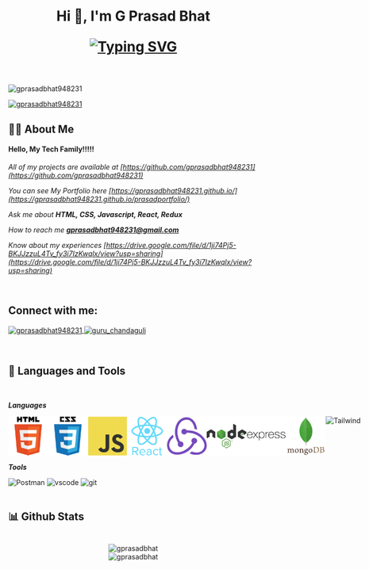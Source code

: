 <h1 align="center">Hi 👋, I'm G Prasad Bhat <p>
   <a href="https://git.io/typing-svg">
      <img src="https://readme-typing-svg.demolab.com?font=Fira+Code&weight=600&size=24&duration=4000&pause=1000&center=true&random=false&width=435&lines=Full+Stack+Web+Developer" alt="Typing SVG" /></a></p>
</h1>
<br/>
<p align="left"> <img src="https://komarev.com/ghpvc/?username=gprasadbhat948231&label=Profile%20views&color=0e75b6&style=flat" alt="gprasadbhat948231" /> </p>

<p align="left"> <a href="https://github.com/ryo-ma/github-profile-trophy"><img src="https://github-profile-trophy.vercel.app/?username=gprasadbhat948231" alt="gprasadbhat948231" /></a> </p>


## 🙋‍♂️ About Me 

<h4>Hello, My Tech Family!!!!!</h4>

   _All of my projects are available at [https://github.com/gprasadbhat948231](https://github.com/gprasadbhat948231)_

  _You can see My Portfolio here [https://gprasadbhat948231.github.io/](https://gprasadbhat948231.github.io/prasadportfolio/)_

  _Ask me about **HTML, CSS, Javascript, React, Redux**_

  _How to reach me **gprasadbhat948231@gmail.com**_

  _Know about my experiences [https://drive.google.com/file/d/1ji74Pj5-BKJJzzuL4Tv_fy3i7IzKwqlx/view?usp=sharing](https://drive.google.com/file/d/1ji74Pj5-BKJJzzuL4Tv_fy3i7IzKwqlx/view?usp=sharing)_

<br/>

## Connect with me:

<p align="left">
<a href="https://www.linkedin.com/in/g-prasad-bhat-1b1345155/" target="blank">
   <img align="center" src="https://raw.githubusercontent.com/rahuldkjain/github-profile-readme-generator/master/src/images/icons/Social/linked-in-alt.svg" alt="gprasadbhat948231" height="50" width="50" />
</a>
 <a href="https://twitter.com/guru_chandaguli" target="blank">
    <img align="center" src="https://raw.githubusercontent.com/rahuldkjain/github-profile-readme-generator/master/src/images/icons/Social/twitter.svg" alt="guru_chandaguli" height="60" width="60" />
 </a>
</p>

<br/>

## 🚀 Languages and Tools
<br/>

   **_Languages_**
   
   <div align="left" style="display:flex; gap:20">
     <img src="https://raw.githubusercontent.com/devicons/devicon/master/icons/html5/html5-original-wordmark.svg" alt="HTML5" width="80" height="80"/>
     <img src="https://raw.githubusercontent.com/devicons/devicon/master/icons/css3/css3-original-wordmark.svg" alt="CSS3" width="80" height="80"/>
     <img src="https://raw.githubusercontent.com/devicons/devicon/master/icons/javascript/javascript-original.svg" alt="JavaScript" width="80" height="80"/>
     <img src="https://raw.githubusercontent.com/devicons/devicon/master/icons/react/react-original-wordmark.svg" alt="React" width="80" height="80"/>
     <img src="https://raw.githubusercontent.com/devicons/devicon/master/icons/redux/redux-original.svg" alt="Redux" width="80" height="80"/>
     <img src="https://raw.githubusercontent.com/devicons/devicon/master/icons/nodejs/nodejs-original-wordmark.svg" alt="Node.js" width="80" height="80"/>
     <img src="https://raw.githubusercontent.com/devicons/devicon/master/icons/express/express-original-wordmark.svg" alt="Express" width="80" height="80"/>
     <img src="https://raw.githubusercontent.com/devicons/devicon/master/icons/mongodb/mongodb-original-wordmark.svg" alt="MongoDB" width="80" height="80"/>
     <img src="https://img-c.udemycdn.com/course/750x422/3542736_21cf.jpg" alt="Tailwind" width="100" height="80"/>
   </div>
   
   **_Tools_**

   <div align="left">
      <img src="https://www.vectorlogo.zone/logos/getpostman/getpostman-icon.svg" alt="Postman" width="80" height="80" margin-left="10px"/>  
      <img src="https://upload.wikimedia.org/wikipedia/commons/thumb/9/9a/Visual_Studio_Code_1.35_icon.svg/2048px-Visual_Studio_Code_1.35_icon.svg.png" alt="vscode" width="80" height="80"/>  
      <img src="https://avatars.githubusercontent.com/u/18133?s=280&v=4" alt="git" width="80" height="80"/>  
   </div>
   
<br/>

## 📊 Github Stats
<br/>
<div align="center">
    <img width="420" src="https://github-readme-stats.vercel.app/api/?username=gprasadbhat948231&show_icons=true&hide_border=true&include_all_commits=true" alt="gprasadbhat" />
</div>
<div align="center">
    <img width="420" src="https://github-readme-streak-stats.herokuapp.com?user=gprasadbhat948231&hide_border=true" alt="gprasadbhat" />
</div>
